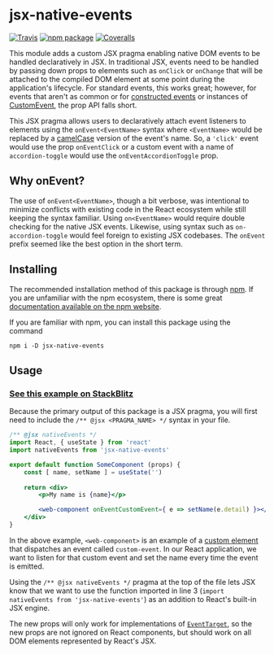 # jsx-native-events

[![Travis][build-badge]][build]
[![npm package][npm-badge]][npm]
[![Coveralls][coveralls-badge]][coveralls]

This module adds a custom JSX pragma enabling native DOM events to be handled declaratively in JSX. In traditional JSX, events need to be handled by passing down props to elements such as `onClick` or `onChange` that will be attached to the compiled DOM element at some point during the application's lifecycle. For standard events, this works great; however, for events that aren't as common or for [constructed events](https://developer.mozilla.org/en-US/docs/Web/Guide/Events/Creating_and_triggering_events) or instances of [CustomEvent](https://developer.mozilla.org/en-US/docs/Web/API/CustomEvent/CustomEvent), the prop API falls short.

This JSX pragma allows users to declaratively attach event listeners to elements using the `onEvent<EventName>` syntax where `<EventName>` would be replaced by a [camelCase](https://en.wikipedia.org/wiki/Camel_case) version of the event's name. So, a `'click'` event would use the prop `onEventClick` or a custom event with a name of `accordion-toggle` would use the `onEventAccordionToggle` prop.

## Why onEvent?

The use of `onEvent<EventName>`, though a bit verbose, was intentional to minimize conflicts with existing code in the React ecosystem while still keeping the syntax familiar. Using `on<EventName>` would require double checking for the native JSX events. Likewise, using syntax such as `on-accordion-toggle` would feel foreign to existing JSX codebases. The `onEvent` prefix seemed like the best option in the short term.

## Installing

The recommended installation method of this package is through [npm](http://npmjs.com). If you are unfamiliar with the npm ecosystem, there is some great [documentation available on the npm website](https://docs.npmjs.com/cli/install).

If you are familiar with npm, you can install this package using the command

`npm i -D jsx-native-events`

## Usage

### [See this example on StackBlitz](https://stackblitz.com/edit/jsx-native-events-demo)

Because the primary output of this package is a JSX pragma, you will first need to include the `/** @jsx <PRAGMA_NAME> */` syntax in your file.

```jsx
/** @jsx nativeEvents */
import React, { useState } from 'react'
import nativeEvents from 'jsx-native-events'

export default function SomeComponent (props) {
    const [ name, setName ] = useState('')
    
    return <div>
        <p>My name is {name}</p>

        <web-component onEventCustomEvent={ e => setName(e.detail) }></web-component>
    </div>
}
```

In the above example, `<web-component>` is an example of a [custom element](https://css-tricks.com/an-introduction-to-web-components/) that dispatches an event called `custom-event`. In our React application, we want to listen for that custom event and set the name every time the event is emitted.

Using the `/** @jsx nativeEvents */` pragma at the top of the file lets JSX know that we want to use the function imported in line 3 (`import nativeEvents from 'jsx-native-events'`) as an addition to React's built-in JSX engine.

The new props will only work for implementations of [`EventTarget`](https://developer.mozilla.org/en-US/docs/Web/API/EventTarget), so the new props are not ignored on React components, but should work on all DOM elements represented by React's JSX.

[build-badge]: https://img.shields.io/travis/user/repo/master.png?style=flat-square
[build]: https://travis-ci.org/user/repo

[npm-badge]: https://img.shields.io/npm/v/npm-package.png?style=flat-square
[npm]: https://www.npmjs.org/package/npm-package

[coveralls-badge]: https://img.shields.io/coveralls/user/repo/master.png?style=flat-square
[coveralls]: https://coveralls.io/github/user/repo
